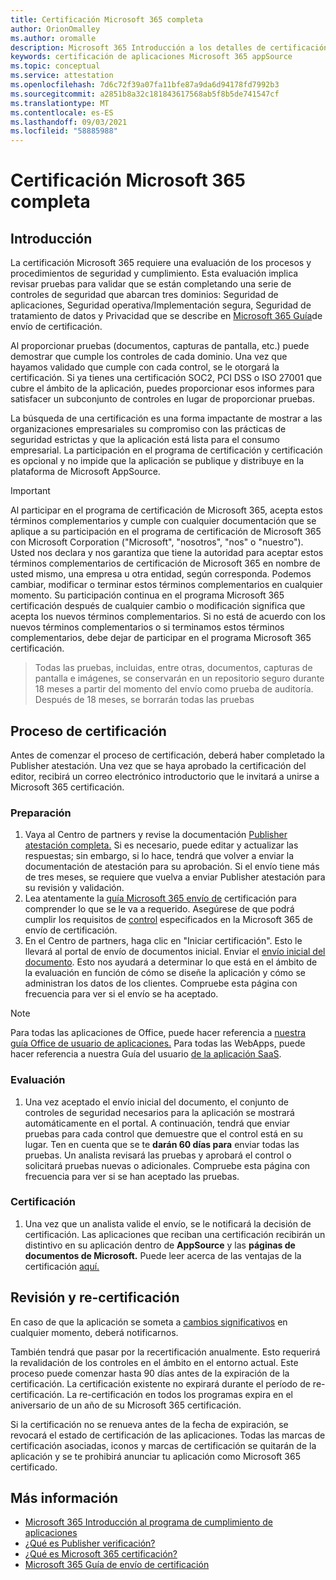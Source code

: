 ```yaml
---
title: Certificación Microsoft 365 completa
author: OrionOmalley
ms.author: oromalle
description: Microsoft 365 Introducción a los detalles de certificación
keywords: certificación de aplicaciones Microsoft 365 appSource
ms.topic: conceptual
ms.service: attestation
ms.openlocfilehash: 7d6c72f39a07fa11bfe87a9da6d94178fd7992b3
ms.sourcegitcommit: a2851b8a32c181843617568ab5f8b5de741547cf
ms.translationtype: MT
ms.contentlocale: es-ES
ms.lasthandoff: 09/03/2021
ms.locfileid: "58885988"
---
```

# <a name="complete-microsoft-365-certification"></a>Certificación Microsoft 365 completa

## <a name="introduction"></a>Introducción

La certificación Microsoft 365 requiere una evaluación de los procesos y procedimientos de seguridad y cumplimiento. Esta evaluación implica revisar pruebas para validar que se están completando una serie de controles de seguridad que abarcan tres dominios: Seguridad de aplicaciones, Seguridad operativa/Implementación segura, Seguridad de tratamiento de datos y Privacidad que se describe en [Microsoft 365 Guía](https://docs.microsoft.com/microsoft-365-app-certification/docs/certification-submission-guide)de envío de certificación.

Al proporcionar pruebas (documentos, capturas de pantalla, etc.) puede demostrar que cumple los controles de cada dominio. Una vez que hayamos validado que cumple con cada control, se le otorgará la certificación. Si ya tienes una certificación SOC2, PCI DSS o ISO 27001 que cubre el ámbito de la aplicación, puedes proporcionar esos informes para satisfacer un subconjunto de controles en lugar de proporcionar pruebas. 

La búsqueda de una certificación es una forma impactante de mostrar a las organizaciones empresariales su compromiso con las prácticas de seguridad estrictas y que la aplicación está lista para el consumo empresarial. La participación en el programa de certificación y certificación es opcional y no impide que la aplicación se publique y distribuye en la plataforma de Microsoft AppSource.

> [!IMPORTANT]
> Al participar en el programa de certificación de Microsoft 365, acepta estos términos complementarios y cumple con cualquier documentación que se aplique a su participación en el programa de certificación de Microsoft 365 con Microsoft Corporation ("Microsoft", "nosotros", "nos" o "nuestro"). Usted nos declara y nos garantiza que tiene la autoridad para aceptar estos términos complementarios de certificación de Microsoft 365 en nombre de usted mismo, una empresa u otra entidad, según corresponda. Podemos cambiar, modificar o terminar estos términos complementarios en cualquier momento. Su participación continua en el programa Microsoft 365 certificación después de cualquier cambio o modificación significa que acepta los nuevos términos complementarios. Si no está de acuerdo con los nuevos términos complementarios o si terminamos estos términos complementarios, debe dejar de participar en el programa Microsoft 365 certificación.

>Todas las pruebas, incluidas, entre otras, documentos, capturas de pantalla e imágenes, se conservarán en un repositorio seguro durante 18 meses a partir del momento del envío como prueba de auditoría. Después de 18 meses, se borrarán todas las pruebas

## <a name="certification-process"></a>Proceso de certificación

Antes de comenzar el proceso de certificación, deberá haber completado la Publisher atestación. Una vez que se haya aprobado la certificación del editor, recibirá un correo electrónico introductorio que le invitará a unirse a Microsoft 365 certificación.

### <a name="preparation"></a>Preparación
1. Vaya al Centro de partners y revise la documentación [Publisher atestación completa.]( https://docs.microsoft.com/microsoft-365-app-certification/docs/attestation) Si es necesario, puede editar y actualizar las respuestas; sin embargo, si lo hace, tendrá que volver a enviar la documentación de atestación para su aprobación. Si el envío tiene más de tres meses, se requiere que vuelva a enviar Publisher atestación para su revisión y validación. 
1. Lea atentamente la [guía Microsoft 365 envío de](https://docs.microsoft.com/microsoft-365-app-certification/docs/certification-submission-guide) certificación para comprender lo que se le va a requerido. Asegúrese de que podrá cumplir los requisitos de [control]( https://docs.microsoft.com/microsoft-365-app-certification/docs/certification-submission-guide#app-certification-criteria) especificados en la Microsoft 365 de envío de certificación.
1. En el Centro de partners, haga clic en "Iniciar certificación". Esto le llevará al portal de envío de documentos inicial. Enviar el [envío inicial del documento](https://docs.microsoft.com/microsoft-365-app-certification/docs/certification-submission-guide#initial-document-submission). Esto nos ayudará a determinar lo que está en el ámbito de la evaluación en función de cómo se diseñe la aplicación y cómo se administran los datos de los clientes. Compruebe esta página con frecuencia para ver si el envío se ha aceptado.

>[!NOTE]
>Para todas las aplicaciones de Office, puede hacer referencia a [nuestra guía Office de usuario de aplicaciones.](https://docs.microsoft.com/microsoft-365-app-certification/docs/userguide) Para todas las WebApps, puede hacer referencia a nuestra Guía del usuario [de la aplicación SaaS](https://docs.microsoft.com/en-us/microsoft-365-app-certification/docs/saasuserguide).

### <a name="assessment"></a>Evaluación
1. Una vez aceptado el envío inicial del documento, el conjunto de controles de seguridad necesarios para la aplicación se mostrará automáticamente en el portal. A continuación, tendrá que enviar pruebas para cada control que demuestre que el control está en su lugar. Ten en cuenta que se te **darán 60 días para** enviar todas las pruebas. Un analista revisará las pruebas y aprobará el control o solicitará pruebas nuevas o adicionales. Compruebe esta página con frecuencia para ver si se han aceptado las pruebas.
### <a name="certification"></a>Certificación
1. Una vez que un analista valide el envío, se le notificará la decisión de certificación. Las aplicaciones que reciban una certificación recibirán un distintivo en su aplicación dentro de **AppSource** y las **páginas de documentos de Microsoft.** Puede leer acerca de las ventajas de la certificación [aquí.](https://docs.microsoft.com/microsoft-365-app-certification/docs/enterprise-app-certification-guide#program-benefits)

## <a name="review-and-re-certification"></a>Revisión y re-certificación
En caso de que la aplicación se someta a [cambios significativos](https://docs.microsoft.com/microsoft-365-app-certification/docs/certification-submission-guide#significant-changes) en cualquier momento, deberá notificarnos.

También tendrá que pasar por la recertificación anualmente. Esto requerirá la revalidación de los controles en el ámbito en el entorno actual. Este proceso puede comenzar hasta 90 días antes de la expiración de la certificación. La certificación existente no expirará durante el período de re-certificación. La re-certificación en todos los programas expira en el aniversario de un año de su Microsoft 365 certificación.

Si la certificación no se renueva antes de la fecha de expiración, se revocará el estado de certificación de las aplicaciones. Todas las marcas de certificación asociadas, iconos y marcas de certificación se quitarán de la aplicación y se te prohibirá anunciar tu aplicación como Microsoft 365 certificado.



## <a name="learn-more"></a>Más información

* [Microsoft 365 Introducción al programa de cumplimiento de aplicaciones](~/overview.md)  
* [¿Qué es Publisher verificación?](https://docs.microsoft.com/azure/active-directory/develop/publisher-verification-overview)
* [¿Qué es Microsoft 365 certificación?](~/docs/enterprise-app-certification-guide.md)  
* [Microsoft 365 Guía de envío de certificación](~/docs/certification-submission-guide.md)

